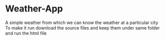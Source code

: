 # Weather-App
A simple weather from which we can know the weather at a particular city
To make it run download the source files and keep them under same folder and run the html file
